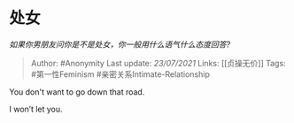 # 处女
*如果你男朋友问你是不是处女，你一般用什么语气什么态度回答?*

> Author: #Anonymity 
Last update: *23/07/2021* 
Links: [[贞操无价]]
Tags: #第一性Feminism #亲密关系Intimate-Relationship 

 
You don't want to go down that road.

I won’t let you.



